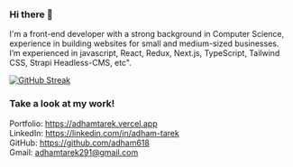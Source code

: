 
### Hi there 👋
I'm a front-end developer with a strong background in Computer Science, experience in building websites for small and medium-sized businesses.<br/>
I’m experienced in javascript, React, Redux, Next.js, TypeScript, Tailwind CSS,  Strapi Headless-CMS, etc".


[![GitHub Streak](http://github-readme-streak-stats.herokuapp.com?user=adham618&theme=holi-theme&date_format=M%20j%5B%2C%20Y%5D)](https://git.io/streak-stats)

### Take a look at my work!

Portfolio: https://adhamtarek.vercel.app<br>
LinkedIn: https://linkedin.com/in/adham-tarek<br>
GitHub: https://github.com/adham618<br>
Gmail: adhamtarek291@gmail.com<br>
